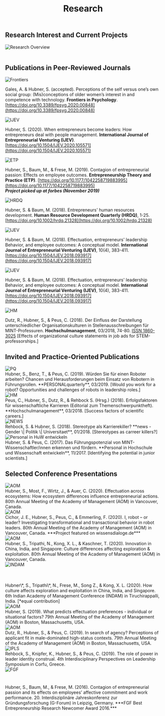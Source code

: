 ﻿---
title: "Research"
bg: purple
color: black
fa-icon: leanpub
---

## Research Interest and Current Projects <br/> 

<img alt="Research Overview" src="./img/research_overview.png"> <br/> <br/> 

## Publications in Peer-Reviewed Journals

<div> 
<img alt="Frontiers" src="./img/Frontiers.jpg" class="pubs">
</div>

Gales, A. & Hubner, S. (accepted). Perceptions of the self versus one’s own social group: (Mis)conceptions of older women’s interest in and competence with technology. **Frontiers in Psychology**. [https://doi.org/10.3389/fpsyg.2020.00848](https://doi.org/10.3389/fpsyg.2020.00848)


<div>
<img alt="IJEV" src="./img/ijev.jpg" class="pubs">
</div>

Hubner, S. (2020). When entrepreneurs become leaders: How entrepreneurs deal with people management. **International Journal of Entrepreneurial Venturing (IJEV)**.  [https://doi.org/10.1504/IJEV.2020.105571](https://doi.org/10.1504/IJEV.2020.105571) 


<div>
<img alt="ETP" src="./img/ETP.png" class="pubs">
</div>

Hubner, S.,  Baum, M., & Frese, M. (2019). Contagion of entrepreneurial passion: Effects on employee outcomes. **Entrepreneurship Theory and Practice (ETP)**. [https://doi.org/10.1177/1042258719883995](https://doi.org/10.1177/1042258719883995) <br/> ***Project picked up at forbes (November 2019)*** 

<div>
<img alt="HRDQ" src="./img/hrdq.jpg" class="pubs">
</div>

Hubner, S. & Baum, M. (2018). Entrepreneurs' human resources development. **Human Resource Development Quarterly (HRDQ)**, 1-25. [https://doi.org/10.1002/hrdq.21328](https://doi.org/10.1002/hrdq.21328)

<div>
<img alt="IJEV" src="./img/ijev.jpg" class="pubs">
</div>

Hubner, S. & Baum, M. (2018). Effectuation, entrepreneurs' leadership Behavior, and employee outcomes: A conceptual model. **International Journal of Entrepreneurial Venturing (IJEV)**, 10(4), 383-411. [https://doi.org/10.1504/IJEV.2018.093917](https://doi.org/10.1504/IJEV.2018.093917)

<div>
<img alt="IJEV" src="./img/ijev.jpg" class="pubs">
</div>

Hubner, S. & Baum, M. (2018). Effectuation, entrepreneurs' leadership Behavior, and employee outcomes: A conceptual model. **International Journal of Entrepreneurial Venturing (IJEV)**, 10(4), 383-411. [https://doi.org/10.1504/IJEV.2018.093917](https://doi.org/10.1504/IJEV.2018.093917)

<div>
<img alt="HM" src="./img/HM_Page_1.png" class="pubs"> 
</div>

Dutz, R., Hubner, S., & Peus, C. (2018). Der Einfluss der Darstellung unterschiedlicher Organisationskulturen in Stellenausschreibungen für MINT-Professuren. **Hochschulmanagement**, 03/2018, 74-80. [ISSN 1860-3025](https://0a59654b-c029-4e59-a817-d92d38cf7998.filesusr.com/ugd/7bac3c_f3bb15e7d2294c62a0f3b7dc7f51c3a3.pdf) [Effects of organizational culture statements in job ads for STEM-professorships.] 



## Invited and Practice-Oriented Publications 

<div>
<img alt="PQ" src="./img/pq-03-2019-491398-1.jpg" class="pubs"> 
</div> 
Hubner, S., Benz, T., & Peus, C. (2019). Würden Sie für einen Roboter arbeiten? Chancen und Herausforderungen beim Einsatz von Robotern in Führungsrollen. **PERSONALquarterly**, 03/2019. [Would you work for a robot? Opportunities and challenges of robots in leadership roles.]

<div>
<img alt="HM" src="./img/HM_Page_1.png" class="pubs"> 
</div>
Peus, C., Hubner, S., Dutz, R., & Rehbock S. (Hrsg.) (2018). Erfolgsfaktoren für wissenschaftliche Karrieren (Editorial zum Themenschwerpunktheft). **Hochschulmanagement**, 03/2018. [Success factors of scientific careers.]

<div>
<img alt="NEWS" src="./img/news.gif" class="pubs"> 
</div>
Rehbock, S. & Hubner, S. (2018). Stereotype als Karrierekiller? **news - Gender \| Politik \| Universitaet**, 01/2018. [Stereotypes as carreer killers?] 

<div>
<img alt="Personal in HuW entwickeln" src="./img/Personal in Hoschschule und Wissenschaft entwickeln.png" class="pubs">
</div>
Hubner, S. & Peus, C. (2017). Das Führungspotenzial von MINT-Wissenschaftler/innen erkennen und fördern. **Personal in Hochschule und Wissenschaft entwickeln**, 11/2017. [Identifying the potential in junior scientists.]

## Selected Conference Presentations 

<div>
<img alt="AOM" src="./img/AOM.png" class="conferences">
</div>
Hubner, S., Most, F., Wirtz, J., & Auer, C. (2020). Effectuation across ecosystems: How ecosystem differences influence entrepreneurial actions. 80th Annual Meeting of the Academy of Management (AOM) in Vancouver, Canada.

<div>
<img alt="AOM" src="./img/AOM.png" class="conferences">
</div>
Cichor, J. E., Hubner, S., Peus, C., & Emmerling, F. (2020). I, robot – or leader? Investigating transformational and transactional behavior in robot leaders. 80th Annual Meeting of the Academy of Management (AOM) in Vancouver, Canada. ***Project featured on wissensdialoge.de***  

<div>
<img alt="AOM" src="./img/AOM.png" class="conferences">
</div>
Hubner, S., Tripathi, N., Kong, X. L., & Kaschner, T. (2020). Innovation in China, India, and Singapore: Culture differences affecting exploration & exploitation. 80th Annual Meeting of the Academy of Management (AOM) in Vancouver, Canada. 

<div>
<img alt="INDAM" src="./img/INDAM_logo1.png" class="conferences" style="margin-bottom: 50px"> 
</div>
Hubner\*, S., Tripathi\*, N., Frese, M., Song Z., & Kong, X. L. (2020). How culture affects exploration and exploitation in China, India, and Singapore. 6th Indian Academy of Management Conference (INDAM) in Tiruchirappalli, India. [*equal contribution] 

<div>
<img alt="AOM" src="./img/AOM.png" class="conferences">
</div>
Hubner, S. (2019). What predicts effectuation preferences - individual or situational factors? 79th Annual Meeting of the Academy of Management (AOM) in Boston, Massachusetts, USA.

<div>
<img alt="AOM" src="./img/AOM.png" class="conferences">
</div>
Dutz, R., Hubner, S., & Peus, C. (2019). In search of agency? Perceptions of applicant fit in male-dominated high-status contexts. 79th Annual Meeting of the Academy of Management (AOM) in Boston, Massachusetts, USA.

<div>
<img alt="IPLS" src="./img/ipls.png" class="conferences">
</div>
Rehbock, S., Knipfer, K., Hubner, S., & Peus, C. (2019). The role of power in leader identity construal. 4th Interdisciplinary Perspectives on Leadership Symposium in Corfu, Greece.

<div>
<img alt="FGF" src="./img/FGF.png" class="conferences" style="margin-bottom: 40px">
</div>
Hubner, S.,  Baum, M., & Frese, M. (2016). Contagion of entrepreneurial passion and its effects on employees’ affective commitment and work performance. 20. Interdisziplinäre Jahreskonferenz zur Gründungsforschung (G-Forum) in Leipzig, Germany. ***FGF Best Entrepreneurship Research Newcomer Award 2016.*** 

